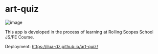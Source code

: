 # art-quiz

![image](https://user-images.githubusercontent.com/86766397/172465965-7b995e16-d519-46b4-9b73-bf418e938f06.png)

This app is developed in the process of learning at Rolling Scopes School JS/FE Course. 

Deployment: https://ilua-dz.github.io/art-quiz/
